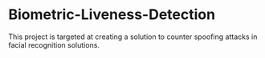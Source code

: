 # Biometric-Liveness-Detection
This project is targeted at creating a solution to counter spoofing attacks in facial recognition solutions. 
